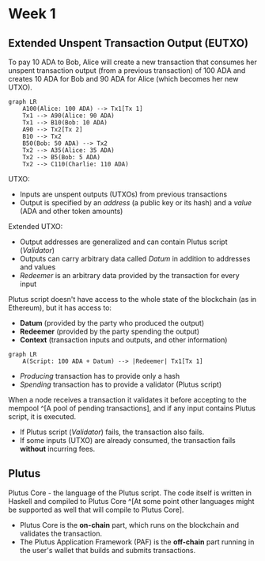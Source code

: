 # Week 1

## Extended Unspent Transaction Output (EUTXO)

To pay 10 ADA to Bob, Alice will create a new transaction that consumes her unspent transaction output (from a previous transaction) of 100 ADA and creates 10 ADA for Bob and 90 ADA for Alice (which becomes her new UTXO).

```mermaid  
graph LR
	A100(Alice: 100 ADA) --> Tx1[Tx 1]
	Tx1 --> A90(Alice: 90 ADA)
	Tx1 --> B10(Bob: 10 ADA)
	A90 --> Tx2[Tx 2]
	B10 --> Tx2
	B50(Bob: 50 ADA) --> Tx2
	Tx2 --> A35(Alice: 35 ADA)
	Tx2 --> B5(Bob: 5 ADA)
	Tx2 --> C110(Charlie: 110 ADA)
```

UTXO:

* Inputs are unspent outputs (UTXOs) from previous transactions
* Output is specified by an *address* (a public key or its hash) and a *value* (ADA and other token amounts)

Extended UTXO:

* Output addresses are generalized and can contain Plutus script (*Validator*)
* Outputs can carry arbitrary data called *Datum* in addition to addresses and values
* *Redeemer* is an arbitrary data provided by the transaction for every input

Plutus script doesn't have access to the whole state of the blockchain (as in Ethereum), but it has access to:

* **Datum** (provided by the party who produced the output)
* **Redeemer** (provided by the party spending the output)
* **Context** (transaction inputs and outputs, and other information)

```mermaid  
graph LR
	A(Script: 100 ADA + Datum) --> |Redeemer| Tx1[Tx 1]
```

* *Producing* transaction has to provide only a hash
* *Spending* transaction has to provide a validator (Plutus script)

When a node receives a transaction it validates it before accepting to the mempool ^[A pool of pending transactions], and if any input contains Plutus script, it is executed. 

* If Plutus script (*Validator*) fails, the transaction also fails. 
* If some inputs (UTXO) are already consumed, the transaction fails **without** incurring fees.

## Plutus

Plutus Core - the language of the Plutus script. The code itself is written in Haskell and compiled to Plutus Core ^[At some point other languages might be supported as well that will compile to Plutus Core].

* Plutus Core is the **on-chain** part, which runs on the blockchain and validates the transaction.
* The Plutus Application Framework (PAF) is the **off-chain** part running in the user's wallet that builds and submits transactions.
